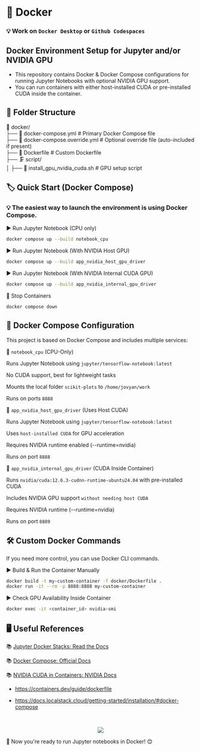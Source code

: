 # 🚀 Docker

### 💡 Work on `Docker Desktop` or `Github Codespaces`

## Docker Environment Setup for Jupyter and/or NVIDIA GPU

- This repository contains Docker & Docker Compose configurations for running Jupyter Notebooks with optional NVIDIA GPU support.
- You can run containers with either host-installed CUDA or pre-installed CUDA inside the container.

## 📂 Folder Structure

📁 docker/  
 ├── 📄 docker-compose.yml           # Primary Docker Compose file  
 ├── 📄 docker-compose.override.yml  # Optional override file (auto-included if present)  
 ├── 📄 Dockerfile                   # Custom Dockerfile  
 ├── 🗜️ script/  
 │   ├── 📝 install_gpu_nvidia_cuda.sh  # GPU setup script  

## 🏷️ Quick Start (Docker Compose)

### 💡 The easiest way to launch the environment is using Docker Compose.

▶️ Run Jupyter Notebook (CPU only)

```sh
docker compose up --build notebook_cpu
```

▶️ Run Jupyter Notebook (With NVIDIA Host GPU)

```sh
docker compose up --build app_nvidia_host_gpu_driver
```

▶️ Run Jupyter Notebook (With NVIDIA Internal CUDA GPU)

```sh
docker compose up --build app_nvidia_internal_gpu_driver
```

🚯 Stop Containers

```sh
docker compose down
```

## 🐳 Docker Compose Configuration

This project is based on Docker Compose and includes multiple services:

🔹 `notebook_cpu` (CPU-Only)

Runs Jupyter Notebook using `jupyter/tensorflow-notebook:latest`

No CUDA support, best for lightweight tasks

Mounts the local folder `scikit-plots` to `/home/jovyan/work`

Runs on ports `8888`

🔹 `app_nvidia_host_gpu_driver` (Uses Host CUDA)

Runs Jupyter Notebook using `jupyter/tensorflow-notebook:latest`

Uses `host-installed CUDA` for GPU acceleration

Requires NVIDIA runtime enabled (--runtime=nvidia)

Runs on port `8888`

🔹 `app_nvidia_internal_gpu_driver` (CUDA Inside Container)

Runs `nvidia/cuda:12.6.3-cudnn-runtime-ubuntu24.04` with pre-installed CUDA

Includes NVIDIA GPU support `without needing host CUDA`

Requires NVIDIA runtime (--runtime=nvidia)

Runs on port `8889`

## 🛠️ Custom Docker Commands

If you need more control, you can use Docker CLI commands.

▶️ Build & Run the Container Manually

```sh
docker build -t my-custom-container -f docker/Dockerfile .
docker run -it --rm -p 8888:8888 my-custom-container
```

▶️ Check GPU Availability Inside Container

```sh
docker exec -it <container_id> nvidia-smi
```

## 🖥️ Useful References

📚 [Jupyter Docker Stacks: Read the Docs](https://jupyter-docker-stacks.readthedocs.io/en/latest/)

📚 [Docker Compose: Official Docs](https://docs.docker.com/compose/)

📚 [NVIDIA CUDA in Containers: NVIDIA Docs](https://docs.nvidia.com/deeplearning/frameworks/user-guide/index.html)

- https://containers.dev/guide/dockerfile

- https://docs.localstack.cloud/getting-started/installation/#docker-compose

<div align=center><br>

[![](https://developer-blogs.nvidia.com/wp-content/uploads/2016/06/nvidia-docker.png)](https://developer.nvidia.com/blog/nvidia-docker-gpu-server-application-deployment-made-easy/)

</div>

🚀 Now you're ready to run Jupyter notebooks in Docker! 😊
